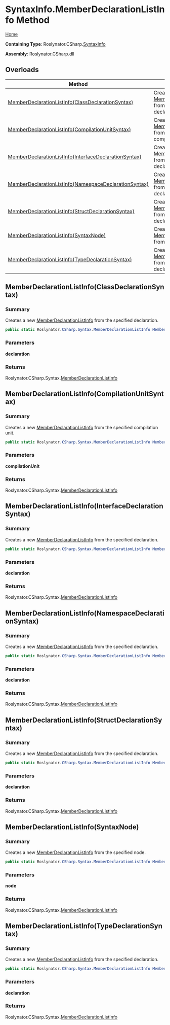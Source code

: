 # SyntaxInfo\.MemberDeclarationListInfo Method

[Home](../../../../README.md)

**Containing Type**: Roslynator\.CSharp\.[SyntaxInfo](../README.md)

**Assembly**: Roslynator\.CSharp\.dll

## Overloads

| Method | Summary |
| ------ | ------- |
| [MemberDeclarationListInfo(ClassDeclarationSyntax)](#Roslynator_CSharp_SyntaxInfo_MemberDeclarationListInfo_Microsoft_CodeAnalysis_CSharp_Syntax_ClassDeclarationSyntax_) | Creates a new [MemberDeclarationListInfo](../../Syntax/MemberDeclarationListInfo/README.md) from the specified declaration\. |
| [MemberDeclarationListInfo(CompilationUnitSyntax)](#Roslynator_CSharp_SyntaxInfo_MemberDeclarationListInfo_Microsoft_CodeAnalysis_CSharp_Syntax_CompilationUnitSyntax_) | Creates a new [MemberDeclarationListInfo](../../Syntax/MemberDeclarationListInfo/README.md) from the specified compilation unit\. |
| [MemberDeclarationListInfo(InterfaceDeclarationSyntax)](#Roslynator_CSharp_SyntaxInfo_MemberDeclarationListInfo_Microsoft_CodeAnalysis_CSharp_Syntax_InterfaceDeclarationSyntax_) | Creates a new [MemberDeclarationListInfo](../../Syntax/MemberDeclarationListInfo/README.md) from the specified declaration\. |
| [MemberDeclarationListInfo(NamespaceDeclarationSyntax)](#Roslynator_CSharp_SyntaxInfo_MemberDeclarationListInfo_Microsoft_CodeAnalysis_CSharp_Syntax_NamespaceDeclarationSyntax_) | Creates a new [MemberDeclarationListInfo](../../Syntax/MemberDeclarationListInfo/README.md) from the specified declaration\. |
| [MemberDeclarationListInfo(StructDeclarationSyntax)](#Roslynator_CSharp_SyntaxInfo_MemberDeclarationListInfo_Microsoft_CodeAnalysis_CSharp_Syntax_StructDeclarationSyntax_) | Creates a new [MemberDeclarationListInfo](../../Syntax/MemberDeclarationListInfo/README.md) from the specified declaration\. |
| [MemberDeclarationListInfo(SyntaxNode)](#Roslynator_CSharp_SyntaxInfo_MemberDeclarationListInfo_Microsoft_CodeAnalysis_SyntaxNode_) | Creates a new [MemberDeclarationListInfo](../../Syntax/MemberDeclarationListInfo/README.md) from the specified node\. |
| [MemberDeclarationListInfo(TypeDeclarationSyntax)](#Roslynator_CSharp_SyntaxInfo_MemberDeclarationListInfo_Microsoft_CodeAnalysis_CSharp_Syntax_TypeDeclarationSyntax_) | Creates a new [MemberDeclarationListInfo](../../Syntax/MemberDeclarationListInfo/README.md) from the specified declaration\. |

## MemberDeclarationListInfo\(ClassDeclarationSyntax\) <a name="Roslynator_CSharp_SyntaxInfo_MemberDeclarationListInfo_Microsoft_CodeAnalysis_CSharp_Syntax_ClassDeclarationSyntax_"></a>

### Summary

Creates a new [MemberDeclarationListInfo](../../Syntax/MemberDeclarationListInfo/README.md) from the specified declaration\.

```csharp
public static Roslynator.CSharp.Syntax.MemberDeclarationListInfo MemberDeclarationListInfo(Microsoft.CodeAnalysis.CSharp.Syntax.ClassDeclarationSyntax declaration)
```

### Parameters

**declaration**

### Returns

Roslynator\.CSharp\.Syntax\.[MemberDeclarationListInfo](../../Syntax/MemberDeclarationListInfo/README.md)

## MemberDeclarationListInfo\(CompilationUnitSyntax\) <a name="Roslynator_CSharp_SyntaxInfo_MemberDeclarationListInfo_Microsoft_CodeAnalysis_CSharp_Syntax_CompilationUnitSyntax_"></a>

### Summary

Creates a new [MemberDeclarationListInfo](../../Syntax/MemberDeclarationListInfo/README.md) from the specified compilation unit\.

```csharp
public static Roslynator.CSharp.Syntax.MemberDeclarationListInfo MemberDeclarationListInfo(Microsoft.CodeAnalysis.CSharp.Syntax.CompilationUnitSyntax compilationUnit)
```

### Parameters

**compilationUnit**

### Returns

Roslynator\.CSharp\.Syntax\.[MemberDeclarationListInfo](../../Syntax/MemberDeclarationListInfo/README.md)

## MemberDeclarationListInfo\(InterfaceDeclarationSyntax\) <a name="Roslynator_CSharp_SyntaxInfo_MemberDeclarationListInfo_Microsoft_CodeAnalysis_CSharp_Syntax_InterfaceDeclarationSyntax_"></a>

### Summary

Creates a new [MemberDeclarationListInfo](../../Syntax/MemberDeclarationListInfo/README.md) from the specified declaration\.

```csharp
public static Roslynator.CSharp.Syntax.MemberDeclarationListInfo MemberDeclarationListInfo(Microsoft.CodeAnalysis.CSharp.Syntax.InterfaceDeclarationSyntax declaration)
```

### Parameters

**declaration**

### Returns

Roslynator\.CSharp\.Syntax\.[MemberDeclarationListInfo](../../Syntax/MemberDeclarationListInfo/README.md)

## MemberDeclarationListInfo\(NamespaceDeclarationSyntax\) <a name="Roslynator_CSharp_SyntaxInfo_MemberDeclarationListInfo_Microsoft_CodeAnalysis_CSharp_Syntax_NamespaceDeclarationSyntax_"></a>

### Summary

Creates a new [MemberDeclarationListInfo](../../Syntax/MemberDeclarationListInfo/README.md) from the specified declaration\.

```csharp
public static Roslynator.CSharp.Syntax.MemberDeclarationListInfo MemberDeclarationListInfo(Microsoft.CodeAnalysis.CSharp.Syntax.NamespaceDeclarationSyntax declaration)
```

### Parameters

**declaration**

### Returns

Roslynator\.CSharp\.Syntax\.[MemberDeclarationListInfo](../../Syntax/MemberDeclarationListInfo/README.md)

## MemberDeclarationListInfo\(StructDeclarationSyntax\) <a name="Roslynator_CSharp_SyntaxInfo_MemberDeclarationListInfo_Microsoft_CodeAnalysis_CSharp_Syntax_StructDeclarationSyntax_"></a>

### Summary

Creates a new [MemberDeclarationListInfo](../../Syntax/MemberDeclarationListInfo/README.md) from the specified declaration\.

```csharp
public static Roslynator.CSharp.Syntax.MemberDeclarationListInfo MemberDeclarationListInfo(Microsoft.CodeAnalysis.CSharp.Syntax.StructDeclarationSyntax declaration)
```

### Parameters

**declaration**

### Returns

Roslynator\.CSharp\.Syntax\.[MemberDeclarationListInfo](../../Syntax/MemberDeclarationListInfo/README.md)

## MemberDeclarationListInfo\(SyntaxNode\) <a name="Roslynator_CSharp_SyntaxInfo_MemberDeclarationListInfo_Microsoft_CodeAnalysis_SyntaxNode_"></a>

### Summary

Creates a new [MemberDeclarationListInfo](../../Syntax/MemberDeclarationListInfo/README.md) from the specified node\.

```csharp
public static Roslynator.CSharp.Syntax.MemberDeclarationListInfo MemberDeclarationListInfo(Microsoft.CodeAnalysis.SyntaxNode node)
```

### Parameters

**node**

### Returns

Roslynator\.CSharp\.Syntax\.[MemberDeclarationListInfo](../../Syntax/MemberDeclarationListInfo/README.md)

## MemberDeclarationListInfo\(TypeDeclarationSyntax\) <a name="Roslynator_CSharp_SyntaxInfo_MemberDeclarationListInfo_Microsoft_CodeAnalysis_CSharp_Syntax_TypeDeclarationSyntax_"></a>

### Summary

Creates a new [MemberDeclarationListInfo](../../Syntax/MemberDeclarationListInfo/README.md) from the specified declaration\.

```csharp
public static Roslynator.CSharp.Syntax.MemberDeclarationListInfo MemberDeclarationListInfo(Microsoft.CodeAnalysis.CSharp.Syntax.TypeDeclarationSyntax declaration)
```

### Parameters

**declaration**

### Returns

Roslynator\.CSharp\.Syntax\.[MemberDeclarationListInfo](../../Syntax/MemberDeclarationListInfo/README.md)

